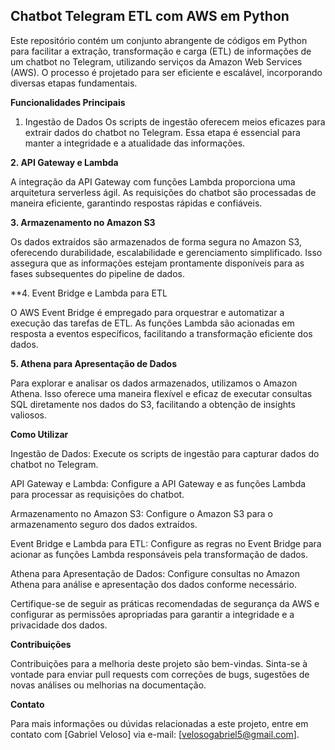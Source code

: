 ## Chatbot Telegram ETL com AWS em Python
Este repositório contém um conjunto abrangente de códigos em Python para facilitar a extração, transformação e carga (ETL) de informações de um chatbot no Telegram, utilizando serviços da Amazon Web Services (AWS). O processo é projetado para ser eficiente e escalável, incorporando diversas etapas fundamentais.

**Funcionalidades Principais**

1. Ingestão de Dados
Os scripts de ingestão oferecem meios eficazes para extrair dados do chatbot no Telegram. Essa etapa é essencial para manter a integridade e a atualidade das informações.

**2. API Gateway e Lambda**

A integração da API Gateway com funções Lambda proporciona uma arquitetura serverless ágil. As requisições do chatbot são processadas de maneira eficiente, garantindo respostas rápidas e confiáveis.

**3. Armazenamento no Amazon S3**

Os dados extraídos são armazenados de forma segura no Amazon S3, oferecendo durabilidade, escalabilidade e gerenciamento simplificado. Isso assegura que as informações estejam prontamente disponíveis para as fases subsequentes do pipeline de dados.

**4. Event Bridge e Lambda para ETL

O AWS Event Bridge é empregado para orquestrar e automatizar a execução das tarefas de ETL. As funções Lambda são acionadas em resposta a eventos específicos, facilitando a transformação eficiente dos dados.

**5. Athena para Apresentação de Dados**

Para explorar e analisar os dados armazenados, utilizamos o Amazon Athena. Isso oferece uma maneira flexível e eficaz de executar consultas SQL diretamente nos dados do S3, facilitando a obtenção de insights valiosos.

**Como Utilizar**

Ingestão de Dados: Execute os scripts de ingestão para capturar dados do chatbot no Telegram.

API Gateway e Lambda: Configure a API Gateway e as funções Lambda para processar as requisições do chatbot.

Armazenamento no Amazon S3: Configure o Amazon S3 para o armazenamento seguro dos dados extraídos.

Event Bridge e Lambda para ETL: Configure as regras no Event Bridge para acionar as funções Lambda responsáveis pela transformação de dados.

Athena para Apresentação de Dados: Configure consultas no Amazon Athena para análise e apresentação dos dados conforme necessário.

Certifique-se de seguir as práticas recomendadas de segurança da AWS e configurar as permissões apropriadas para garantir a integridade e a privacidade dos dados.

**Contribuições**

Contribuições para a melhoria deste projeto são bem-vindas. Sinta-se à vontade para enviar pull requests com correções de bugs, sugestões de novas análises ou melhorias na documentação.

**Contato**

Para mais informações ou dúvidas relacionadas a este projeto, entre em contato com [Gabriel Veloso] via e-mail: [velosogabriel5@gmail.com].
